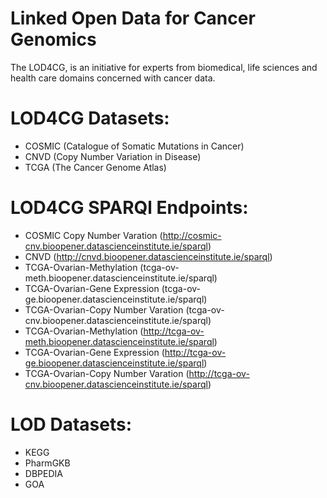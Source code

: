 # Linked Open Data for Cancer Genomics

The LOD4CG, is an initiative for experts from biomedical, life sciences and health care domains concerned with cancer data.

# LOD4CG Datasets: 

* COSMIC (Catalogue of Somatic Mutations in Cancer)
* CNVD (Copy Number Variation in Disease)
* TCGA (The Cancer Genome Atlas)

# LOD4CG SPARQl Endpoints:
* COSMIC Copy Number Varation (http://cosmic-cnv.bioopener.datascienceinstitute.ie/sparql)
* CNVD (http://cnvd.bioopener.datascienceinstitute.ie/sparql)
* TCGA-Ovarian-Methylation (tcga-ov-meth.bioopener.datascienceinstitute.ie/sparql)
* TCGA-Ovarian-Gene Expression (tcga-ov-ge.bioopener.datascienceinstitute.ie/sparql)
* TCGA-Ovarian-Copy Number Varation (tcga-ov-cnv.bioopener.datascienceinstitute.ie/sparql)
* TCGA-Ovarian-Methylation (http://tcga-ov-meth.bioopener.datascienceinstitute.ie/sparql)
* TCGA-Ovarian-Gene Expression (http://tcga-ov-ge.bioopener.datascienceinstitute.ie/sparql)
* TCGA-Ovarian-Copy Number Varation (http://tcga-ov-cnv.bioopener.datascienceinstitute.ie/sparql)


# LOD Datasets:
* KEGG
* PharmGKB
* DBPEDIA
* GOA




